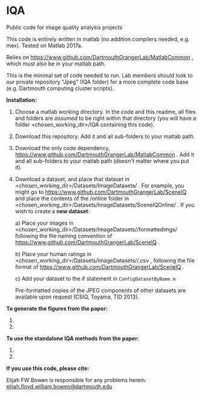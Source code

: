 # IQA
Public code for image quality analysis projects

This code is entirely written in matlab (no addition compilers needed, e.g. mex). Tested on Matlab 2017a.

Relies on https://www.github.com/DartmouthGrangerLab/MatlabCommon , which must also be in your matlab path.

This is the minimal set of code needed to run. Lab members should look to our private repository "Jpeg" (IQA folder) for a more complete code base (e.g. Dartmouth computing cluster scripts).

**Installation:**

1) Choose a matlab working directory. In the code and this readme, all files and folders are *assumed* to be right within that directory (you will have a folder <chosen_working_dir>/IQA containing this code).

2) Download this repository. Add it and all sub-folders to your matlab path.

3) Download the only code dependency, https://www.github.com/DartmouthGrangerLab/MatlabCommon . Add it and all sub-folders to your matlab path (doesn't matter where you put it).

4) Download a dataset, and place that dataset in <chosen_working_dir>/Datasets/ImageDatasets/<datasetname> . For example, you might go to https://www.github.com/DartmouthGrangerLab/SceneIQ and place the contents of the /online folder in <chosen_working_dir>/Datasets/ImageDatasets/SceneIQOnline/ . If you wish to create a **new dataset**:
  
   a) Place your images in <chosen_working_dir>/Datasets/ImageDatasets/<newdatasetname>/formattedimgs/ following the file naming convention of https://www.github.com/DartmouthGrangerLab/SceneIQ .
  
   b) Place your human ratings in <chosen_working_dir>/Datasets/ImageDatasets/<newdatasetname>/<filename>.csv , following the file format of https://www.github.com/DartmouthGrangerLab/SceneIQ .
  
   c) Add your dataset to the if statement in ```ConfigDatasetByName.m```
  
   Pre-formatted copies of the JPEG components of other datasets are available upon request (CSIQ, Toyama, TID 2013).

**To generate the figures from the paper:**

1) <todo>
  
2) <todo>
  
**To use the standalone IQA methods from the paper:**

1) <todo>
  
2) <todo>

**If you use this code, please cite:**

<todo>

Elijah FW Bowen is responsible for any problems herein: elijah.floyd.william.bowen@dartmouth.edu
